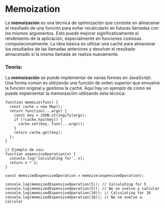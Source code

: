 # Memoization

La **memoización** es una técnica de optimización que consiste en almacenar el resultado de una función para evitar recalcularlo en futuras llamadas con los mismos argumentos. Esto puede mejorar significativamente el rendimiento de la aplicación, especialmente en funciones costosas computacionalmente. La idea básica es utilizar una caché para almacenar los resultados de las llamadas anteriores y devolver el resultado almacenado si la misma llamada se realiza nuevamente.

### Teoría:
La **memoización** se puede implementar de varias formas en JavaScript. Una forma común es utilizando una función de orden superior que envuelve la función original y gestiona la caché. Aquí hay un ejemplo de cómo se puede implementar la memoización utilizando esta técnica:

```
function memoize(func) {
  const cache = new Map();
  return function(...args) {
    const key = JSON.stringify(args);
    if (!cache.has(key)) {
      cache.set(key, func(...args));
    }
    return cache.get(key);
  };
}

// Ejemplo de uso:
function expensiveOperation(n) {
  console.log('Calculating for', n);
  return n * 2;
}

const memoizedExpensiveOperation = memoize(expensiveOperation);

console.log(memoizedExpensiveOperation(5)); // Calculating for 5
console.log(memoizedExpensiveOperation(5)); // No se vuelve a calcular
console.log(memoizedExpensiveOperation(10)); // Calculating for 10
console.log(memoizedExpensiveOperation(10)); // No se vuelve a calcular
```
